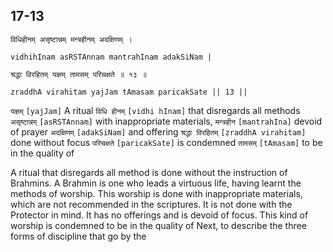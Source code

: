 ## 17-13


```shloka-sa
विधिहीनम् असृष्टान्नम् मन्त्रहीनम् अदक्षिणम् ।
```
```shloka-sa-hk
vidhihInam asRSTAnnam mantrahInam adakSiNam |
```
```shloka-sa
श्रद्धा विरहितम् यज्ञम् तामसम् परिचक्षते ॥ १३ ॥
```
```shloka-sa-hk
zraddhA virahitam yajJam tAmasam paricakSate || 13 ||
```

`यज्ञम्` `[yajJam]` A ritual `विधि हीनम्` `[vidhi hInam]` that disregards all methods `असृष्टान्नम्` `[asRSTAnnam]` with inappropriate materials, `मन्त्रहीन` `[mantrahIna]` devoid of prayer `अदक्षिणम्` `[adakSiNam]` and offering `श्रद्धा विरहितम्` `[zraddhA virahitam]` done without focus `परिचक्षते` `[paricakSate]` is condemned `तामसम्` `[tAmasam]` to be in the quality of



A ritual that disregards all method is done without the instruction of Brahmins. A Brahmin is one who leads a virtuous life, having learnt the methods of worship. This worship is done with inappropriate materials, which are not recommended in the scriptures. It is not done with the Protector in mind. It has no offerings and is devoid of focus. This kind of worship is condemned to be in the quality of 
Next, to describe the three forms of discipline that go by the 



